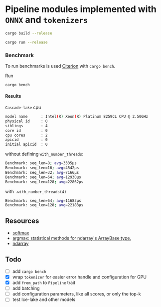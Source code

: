 # Pipeline modules implemented with `ONNX` and `tokenizers`


```bash
cargo build --release

cargo run --release

```

### Benchmark

To run benchmarks is used [Citerion](https://github.com/bheisler/criterion.rs) with `cargo bench`. 

Run

```bash
cargo bench
```

#### Results 

`Cascade-lake` cpu
```bash
model name      : Intel(R) Xeon(R) Platinum 8259CL CPU @ 2.50GHz
physical id     : 0
siblings        : 4
core id         : 0
cpu cores       : 2
apicid          : 0
initial apicid  : 0
```

without defining `with_number_threads`:

```bash
Benchmark: seq_len=8; avg=3335µs
Benchmark: seq_len=16; avg=4542µs
Benchmark: seq_len=32; avg=7166µs
Benchmark: seq_len=64; avg=12930µs
Benchmark: seq_len=128; avg=22862µs
```
with `.with_number_threads(4)`

```bash
Benchmark: seq_len=64; avg=11683µs
Benchmark: seq_len=128; avg=22183µs
```

## Resources

* [softmax](https://github.com/CasperN/drug/blob/1a7cc4532aa4bdb7ce091a53d2d6b14ab2d5a0dd/src/lib.rs#L77)
* [argmax: statistical methods for ndarray's ArrayBase type.](https://github.com/rust-ndarray/ndarray-stats)
* [ndarray](https://github.com/rust-ndarray/ndarray)

## Todo

* [ ] add `cargo bench`
* [x] wrap `tokenizer` for easier error handle and configuration for GPU
* [x] add `from_path` to `Pipeline` trait
* [ ] add batching
* [ ] add configuration parameters, like all scores, or only the top-k
* [ ] test Ice-lake and other models